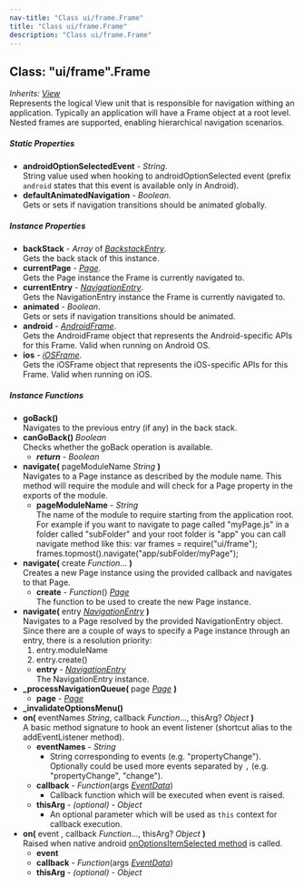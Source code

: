 ```yaml
---
nav-title: "Class ui/frame.Frame"
title: "Class ui/frame.Frame"
description: "Class ui/frame.Frame"
---
```

## Class: "ui/frame".Frame  
_Inherits:_ [_View_](../../ui/core/view/View.md)  
Represents the logical View unit that is responsible for navigation withing an application.
Typically an application will have a Frame object at a root level.
Nested frames are supported, enabling hierarchical navigation scenarios.

##### Static Properties
 - **androidOptionSelectedEvent** - _String_.    
  String value used when hooking to androidOptionSelected event (prefix `android` states that this event is available only in Android).
 - **defaultAnimatedNavigation** - _Boolean_.    
  Gets or sets if navigation transitions should be animated globally.

##### Instance Properties
 - **backStack** - _Array_ of [_BackstackEntry_](../../ui/frame/BackstackEntry.md).    
  Gets the back stack of this instance.
 - **currentPage** - [_Page_](../../ui/page/Page.md).    
  Gets the Page instance the Frame is currently navigated to.
 - **currentEntry** - [_NavigationEntry_](../../ui/frame/NavigationEntry.md).    
  Gets the NavigationEntry instance the Frame is currently navigated to.
 - **animated** - _Boolean_.    
  Gets or sets if navigation transitions should be animated.
 - **android** - [_AndroidFrame_](../../ui/frame/AndroidFrame.md).    
  Gets the AndroidFrame object that represents the Android-specific APIs for this Frame. Valid when running on Android OS.
 - **ios** - [_iOSFrame_](../../ui/frame/iOSFrame.md).    
  Gets the iOSFrame object that represents the iOS-specific APIs for this Frame. Valid when running on iOS.

##### Instance Functions
 - **goBack()**  
     Navigates to the previous entry (if any) in the back stack.
 - **canGoBack()** _Boolean_  
     Checks whether the goBack operation is available.
   - _**return**_ - _Boolean_
 - **navigate(** pageModuleName _String_ **)**  
     Navigates to a Page instance as described by the module name. 
This method will require the module and will check for a Page property in the exports of the module.
   - **pageModuleName** - _String_  
     The name of the module to require starting from the application root.
For example if you want to navigate to page called "myPage.js" in a folder called "subFolder" and your root folder is "app" you can call navigate method like this:
var frames = require("ui/frame");
frames.topmost().navigate("app/subFolder/myPage");
 - **navigate(** create _Function_... **)**  
     Creates a new Page instance using the provided callback and navigates to that Page.
   - **create** - _Function_() [_Page_](../../ui/page/Page.md)  
     The function to be used to create the new Page instance.
 - **navigate(** entry [_NavigationEntry_](../../ui/frame/NavigationEntry.md) **)**  
     Navigates to a Page resolved by the provided NavigationEntry object.
Since there are a couple of  ways to specify a Page instance through an entry, there is a resolution priority:
    1. entry.moduleName
    2. entry.create()
   - **entry** - [_NavigationEntry_](../../ui/frame/NavigationEntry.md)  
     The NavigationEntry instance.
 - **_processNavigationQueue(** page [_Page_](../../ui/page/Page.md) **)**
   - **page** - [_Page_](../../ui/page/Page.md)
 - **_invalidateOptionsMenu()**
 - **on(** eventNames _String_, callback _Function_..., thisArg? _Object_ **)**  
     A basic method signature to hook an event listener (shortcut alias to the addEventListener method).
   - **eventNames** - _String_  
     - String corresponding to events (e.g. "propertyChange"). Optionally could be used more events separated by `,` (e.g. "propertyChange", "change"). 
   - **callback** - _Function_(args [_EventData_](../../data/observable/EventData.md))  
     - Callback function which will be executed when event is raised.
   - **thisArg** - _(optional)_ - _Object_  
     - An optional parameter which will be used as `this` context for callback execution.
 - **on(** event , callback _Function_..., thisArg? _Object_ **)**  
     Raised when native android [onOptionsItemSelected method](http://developer.android.com/reference/android/app/Activity.html#onOptionsItemSelected(android.view.MenuItem)) is called.
   - **event**
   - **callback** - _Function_(args [_EventData_](../../data/observable/EventData.md))
   - **thisArg** - _(optional)_ - _Object_